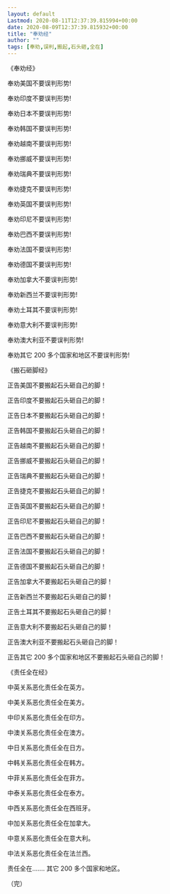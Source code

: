 ```yaml
---
layout: default
Lastmod: 2020-08-11T12:37:39.815994+00:00
date: 2020-08-09T12:37:39.815932+00:00
title: "奉劝经"
author: ""
tags: [奉劝,误判,搬起,石头砸,全在]
---
```


《奉劝经》

奉劝美国不要误判形势!

奉劝印度不要误判形势!

奉劝日本不要误判形势!

奉劝韩国不要误判形势!

奉劝越南不要误判形势!

奉劝挪威不要误判形势!

奉劝瑞典不要误判形势!

奉劝捷克不要误判形势!

奉劝英国不要误判形势!

奉劝印尼不要误判形势!

奉劝巴西不要误判形势!

奉劝法国不要误判形势!

奉劝德国不要误判形势!

奉劝加拿大不要误判形势!

奉劝新西兰不要误判形势!

奉劝土耳其不要误判形势!

奉劝意大利不要误判形势!

奉劝澳大利亚不要误判形势!

奉劝其它 200 多个国家和地区不要误判形势!

《搬石砸脚经》

正告美国不要搬起石头砸自己的脚！

正告印度不要搬起石头砸自己的脚！

正告日本不要搬起石头砸自己的脚！

正告韩国不要搬起石头砸自己的脚！

正告越南不要搬起石头砸自己的脚！

正告挪威不要搬起石头砸自己的脚！

正告瑞典不要搬起石头砸自己的脚！

正告捷克不要搬起石头砸自己的脚！

正告英国不要搬起石头砸自己的脚！

正告印尼不要搬起石头砸自己的脚！

正告巴西不要搬起石头砸自己的脚！

正告法国不要搬起石头砸自己的脚！

正告德国不要搬起石头砸自己的脚！

正告加拿大不要搬起石头砸自己的脚！

正告新西兰不要搬起石头砸自己的脚！

正告土耳其不要搬起石头砸自己的脚！

正告意大利不要搬起石头砸自己的脚！

正告澳大利亚不要搬起石头砸自己的脚！

正告其它 200 多个国家和地区不要搬起石头砸自己的脚！

《责任全在经》

中英关系恶化责任全在英方。

中美关系恶化责任全在美方。

中印关系恶化责任全在印方。

中澳关系恶化责任全在澳方。

中日关系恶化责任全在日方。

中韩关系恶化责任全在韩方。

中菲关系恶化责任全在菲方。

中泰关系恶化责任全在泰方。

中西关系恶化责任全在西班牙。

中加关系恶化责任全在加拿大。

中意关系恶化责任全在意大利。

中法关系恶化责任全在法兰西。

责任全在……. 其它 200 多个国家和地区。

（完）

